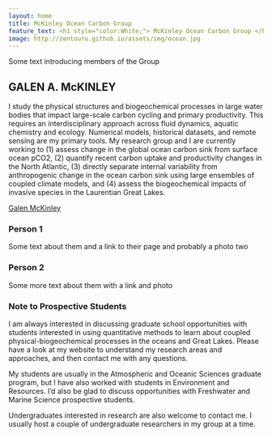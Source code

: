 ```yaml
---
layout: home
title: McKinley Ocean Carbon Group
feature_text: <h1 style="color:White;"> McKinley Ocean Carbon Group </h1>
image: http://zentouro.github.io/assets/img/ocean.jpg
---
```


Some text introducing members of the Group


## GALEN A. McKINLEY 

I study the physical structures and biogeochemical processes in large water bodies that impact large-scale carbon cycling and primary productivity. This requires an interdisciplinary approach across fluid dynamics, aquatic chemistry and ecology. Numerical models, historical datasets, and remote sensing are my primary tools. My research group and I are currently working to (1) assess change in the global ocean carbon sink from surface ocean pCO2, (2) quantify recent carbon uptake and productivity changes in the North Atlantic, (3) directly separate internal variability from anthropogenic change in the ocean carbon sink using large ensembles of coupled climate models, and (4) assess the biogeochemical impacts of invasive species in the Laurentian Great Lakes. 

[Galen McKinley]({{site.baseurl}}/assets/img/headshot.jpg) 

### Person 1

Some text about them and a link to their page and probably a photo two 

### Person 2 

Some more text about them with a link and photo


### Note to Prospective Students

I am always interested in discussing graduate school opportunities with students interested in using quantitative methods to learn about coupled physical-biogeochemical processes in the oceans and Great Lakes. Please have a look at my website to understand my research areas and approaches, and then contact me with any questions.

My students are usually in the Atmospheric and Oceanic Sciences graduate program, but I have also worked with students in Environment and Resources. I’d also be glad to discuss opportunities with Freshwater and Marine Science prospective students.

Undergraduates interested in research are also welcome to contact me. I usually host a couple of undergraduate researchers in my group at a time.
